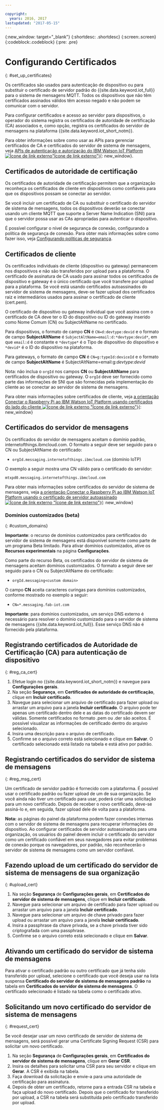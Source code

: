 ```yaml
---

copyright:
  years: 2016, 2017
lastupdated: "2017-05-15"
---
```


{:new_window: target="\_blank"}
{:shortdesc: .shortdesc}
{:screen:.screen}
{:codeblock:.codeblock}
{:pre: .pre}

# Configurando Certificados
{: #set_up_certificates}

Os certificados são usados para autenticação de dispositivo ou para substituir o certificado de servidor padrão do {{site.data.keyword.iot_full}} para o sistema de mensagens MQTT. Todos os dispositivos que não têm certificados assinados válidos têm acesso negado e não podem se comunicar com o servidor.

Para configurar certificados e acesso ao servidor para dispositivos, o operador do sistema registra os certificados de autoridade de certificação (CA) associados e, como opção, registra os certificados do servidor de mensagens na plataforma {{site.data.keyword.iot_short_notm}}.

Para obter informações sobre como usar as APIs para gerenciar certificados de CA e certificados do servidor de sistema de mensagens, veja [APIs de autenticação e autorização do IBM Watson IoT Platform ![Ícone de link externo](../../../../icons/launch-glyph.svg)"Ícone de link externo")](https://docs.internetofthings.ibmcloud.com/apis/swagger/v0002/security.html){: new_window}.

## Certificados de autoridade de certificação
Os certificados de autoridade de certificação permitem que a organização reconheça os certificados de cliente em dispositivos como confiáveis para que os dispositivos possam se conectar ao servidor.

Se você incluir um certificado de CA ou substituir o certificado do servidor de sistema de mensagens, todos os dispositivos deverão se conectar usando um cliente MQTT que suporte a Server Name Indication (SNI) para que o servidor possa usar as CAs apropriadas para autenticar o dispositivo.

É possível configurar o nível de segurança de conexão, configurando a política de segurança de conexão. Para obter mais informações sobre como fazer isso, veja [Configurando políticas de segurança](set_up_policies.html).

## Certificados de cliente

Os certificados individuais de cliente (dispositivo ou gateway) permanecem nos dispositivos e não são transferidos por upload para a plataforma. O certificado de assinatura de CA usado para assinar todos os certificados de dispositivo e gateway é o único certificado que você transfere por upload para a plataforma. Se você está usando certificados autoassinados do servidor de sistema de mensagens, deve-se fazer upload dos certificados raiz e intermediários usados para assinar o certificado de cliente (cert.pem).

O certificado de dispositivo ou gateway individual que você assina com o certificado de CA deve ter o ID do dispositivo ou ID do gateway inserido como Nome Comum (CN) ou SubjectAltName no certificado. 

Para dispositivos, o formato de campo **CN** é `CN=d:devtype:devid` e o formato de campo **SubjectAltName** é `SubjectAltName=email:d:*devtype:devid*`, em que `email:d` é constante e `*devtype*` é o Tipo de dispositivo do dispositivo e `*devid*` é o ID do dispositivo na plataforma.

Para gateways, o formato de campo **CN** é `CN=g:typeId:deviceId` e o formato de campo **SubjectAltName** é SubjectAltName=email:g:*devtype:devid*

Nota: não inclua o `orgId` nos campos **CN** ou **SubjectAltName** para certificados de dispositivo ou gateway. O `orgId` deve ser fornecido como parte das informações de SNI que são fornecidas pela implementação do cliente ao se conectar ao servidor de sistema de mensagens.

Para obter mais informações sobre certificados de cliente, veja [a orientação Conectar o Raspberry Pi ao IBM Watson IoT Platform usando certificados do lado do cliente ![Ícone de link externo](../../../../icons/launch-glyph.svg) "Ícone de link externo")](https://developer.ibm.com/recipes/tutorials/connect-raspberry-pi-to-ibm-watson-iot-platform-using-client-side-certificates/){: new_window}

## Certificados do servidor de mensagens

Os certificados do servidor de mensagens aceitam o domínio padrão, internetofthings.ibmcloud.com. O formato a seguir deve ser seguido para o CN ou SubjectAltName do certificado:

- `orgId.messaging.internetofthings.ibmcloud.com` (domínio IoTP)

O exemplo a seguir mostra uma CN válido para o certificado do servidor:

`mtxpd0.messaging.internetofthings.ibmcloud.com`

Para obter mais informações sobre certificados do servidor de sistema de mensagens, veja [a orientação Conectar o Raspberry Pi ao IBM Watson IoT Platform usando o certificado de servidor autoassinado ![Ícone de link externo](../../../../icons/launch-glyph.svg) "Ícone de link externo")](https://developer.ibm.com/recipes/tutorials/connect-raspberry-pi-to-ibm-watson-iot-platform-using-selfsigned-server-certificate/){: new_window}

### Domínios customizados (beta)
{: #custom_domains}

**Importante**: o recurso de domínios customizados para certificados do servidor de sistema de mensagens está disponível somente como parte de um programa Beta limitado. Para ativar domínios customizados, ative os **Recursos experimentais** na página **Configurações**.

Como parte do recurso Beta, os certificados do servidor de sistema de mensagens aceitam domínios customizados. O formato a seguir deve ser seguido para o CN ou SubjectAltName do certificado:

- `orgId.messaging<custom domain>`

O campo **CN** aceita caracteres curingas para domínios customizados, conforme mostrado no exemplo a seguir:

- `CN=*.messaging.fab-iot.com`

**Importante**: para domínios customizados, um serviço DNS externo é necessário para resolver o domínio customizado para o servidor de sistema de mensagens {{site.data.keyword.iot_full}}. Esse serviço DNS não é fornecido pela plataforma.

## Registrando certificados de Autoridade de Certificação (CA) para autenticação de dispositivo
{: #reg_ca_cert}

1. Efetue login no {{site.data.keyword.iot_short_notm}} e navegue para **Configurações gerais**.
2. Na seção **Segurança**, em **Certificados de autoridade de certificação**, clique em **Incluir certificado**.
3. Navegue para selecionar um arquivo de certificado para fazer upload ou arrastar um arquivo para a janela **Incluir certificado**. O arquivo pode ter apenas um certificado dentro dele e as datas do certificado devem ser válidas. Somente certificados no formato .pem ou .der são aceitos. É possível visualizar as informações de certificado dentro do arquivo selecionado.
4. Insira uma descrição para o arquivo de certificado.
5. Confirme se o arquivo correto está selecionado e clique em **Salvar**. O certificado selecionado está listado na tabela e está ativo por padrão.

## Registrando certificados do servidor de sistema de mensagens
{: #reg_msg_cert}

Um certificado de servidor padrão é fornecido com a plataforma. É possível usar o certificado padrão ou fazer upload de um de sua organização. Se você ainda não tiver um certificado para usar, poderá criar uma solicitação para um novo certificado. Depois de receber o novo certificado, deve-se assiná-lo e, em seguida, fazer upload dele de volta para a plataforma.

**Nota:** as páginas do painel da plataforma podem fazer conexões internas com o servidor de sistema de mensagens para recuperar informações do dispositivo. Ao configurar certificados de servidor autoassinados para uma organização, os usuários do painel devem incluir o certificado do servidor como um certificado confiável em seus navegadores para evitar problemas de conexão porque os navegadores, por padrão, não reconhecerão o servidor de sistema de mensagens como um servidor confiável.

## Fazendo upload de um certificado do servidor de sistema de mensagens de sua organização
{: #upload_cert}
1. Na seção **Segurança** de **Configurações gerais**, em **Certificados do servidor de sistema de mensagens**, clique em **Incluir certificado**.
2. Navegue para selecionar um arquivo de certificado para fazer upload ou arrastar um arquivo para a janela **Incluir certificado**.
3. Navegue para selecionar um arquivo de chave privado para fazer upload ou arrastar um arquivo para a janela **Incluir certificado**.
4. Insira a passphrase da chave privada, se a chave privada tiver sido criptografada com uma passphrase.
5. Confirme se o arquivo correto está selecionado e clique em **Salvar**.

## Ativando um certificado do servidor de sistema de mensagens

Para ativar o certificado padrão ou outro certificado que já tenha sido transferido por upload, selecione o certificado que você deseja usar na lista suspensa **Certificado do servidor de sistema de mensagens padrão** na tabela em **Certificados do servidor de sistema de mensagens**. O certificado selecionado é listado na tabela como o certificado ativo.

## Solicitando um novo certificado do servidor de sistema de mensagens
{: #request_cert}

Se você desejar usar um novo certificado de servidor de sistema de mensagens, será possível gerar uma Certificate Signing Request (CSR) para solicitar um novo certificado.

1. Na seção **Segurança** de **Configurações gerais**, em **Certificados do servidor de sistema de mensagens**, clique em **Gerar CSR**.
2. Insira os detalhes para solicitar uma CSR para seu servidor e clique em **Gerar**. A CSR é exibida na tabela.
3. Faça download da solicitação e envie-a para uma autoridade de certificação para assinatura.
4. Depois de obter um certificado, retorne para a entrada CSR na tabela e faça upload do novo certificado. Depois que o certificado for transferido por upload, a CSR na tabela será substituída pelo certificado transferido por upload.
